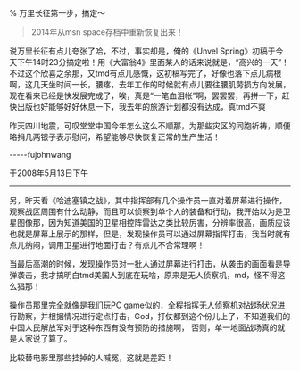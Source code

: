 % 万里长征第一步，搞定～

> 2014年从msn space存档中重新恢复出来！

说万里长征有点儿夸张了哈，不过，事实却是，俺的《Unvel Spring》初稿于今天下午14时23分搞定啦！用《大富翁4》里面某人的话来说就是，“高兴的一天”！不过这个欣喜之余那，又tmd有点儿感慨，这初稿写完了，好像也落下点儿病根啊，这几天坐时间一长，腰疼，去年工作的时候就有点儿要往腰肌劳损方向发展，现在看来已经是快发展完成了，唉，真是“一笔血泪帐”啊，罢罢罢，再拼一下，赶快出版也好能够好好休息一下，我去年的旅游计划都没有达成，真tmd不爽

昨天四川地震，可叹堂堂中国今年怎么这么不顺那，为那些灾区的同胞祈祷，顺便略捐几两银子表示慰问，希望能够尽快恢复正常的生产生活！

-----fujohnwang

于2008年5月13日下午   


----------------------------------------------

另，昨天看《哈迪塞镇之战》，其中指挥部有几个操作员一直对着屏幕进行操作，观察战区周围有什么动静，而且可以侦察到单个人的装备和行动，我开始以为是卫星图像那，因为知道美国的卫星相控阵雷达之类比较厉害，分辨率很高，画质应该也就是屏幕上展示的那样，但是，发现操作员可以通过屏幕指挥打击，我当时就有点儿纳闷，调用卫星进行地面打击？有点儿不合常理啊！
 
当最后高潮的时候，发现操作员对一批人通过屏幕进行打击，从袭击的画面看是导弹袭击，我才搞明白tmd美国人到底在玩啥，原来是无人侦察机，md，怪不得这么猖那！
 
操作员那里完全就像是我们玩PC game似的，全程指挥无人侦察机对战场状况进行勘察，并根据情况进行定点打击，God，打仗都到这个份儿上了，不知道我们的中国人民解放军对于这种东西有没有预防的措施啊，
否则，单一地面战场真的就是人家说了算了。
 
比较替电影里那些挂掉的人喊冤，这就是差距！



